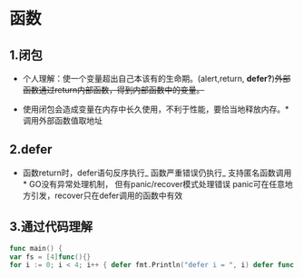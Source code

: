 # 函数

## 1.闭包

* 个人理解：使一个变量超出自己本该有的生命期。\(alert,return, **defer?**\)~~外部函数通过return内部函数，得到内部函数中的变量。~~

* 使用闭包会造成变量在内存中长久使用，不利于性能，要恰当地释放内存。\* 调用外部函数值取地址


## 2.defer

* 函数return时，defer语句反序执行_ 函数严重错误仍执行_ 支持匿名函数调用\* GO没有异常处理机制， 但有panic\/recover模式处理错误 panic可在任意地方引发，recover只在defer调用的函数中有效

## 3.通过代码理解

```go
func main() {
var fs = [4]func(){}
for i := 0; i < 4; i++ { defer fmt.Println("defer i = ", i) defer func() { fmt.Println("defer_closure i = ", i) }() fs[i] = func() { fmt.Println("closure i = ", i) } } for _, f := range fs { f() }}
```

